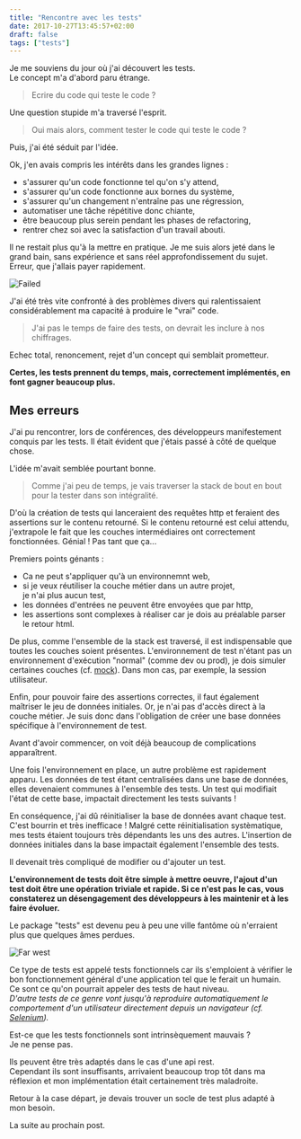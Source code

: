 ```yaml
---
title: "Rencontre avec les tests"
date: 2017-10-27T13:45:57+02:00
draft: false
tags: ["tests"]
---
```


Je me souviens du jour où j'ai découvert les tests.  
Le concept m'a d'abord paru étrange.    

> Ecrire du code qui teste le code ?  

Une question stupide m'a traversé l'esprit.

> Oui mais alors, comment tester le code qui teste le code ?  

Puis, j'ai été séduit par l'idée.  

Ok, j'en avais compris les intérêts dans les grandes lignes : 

 - s'assurer qu'un code fonctionne tel qu'on s'y attend, 
 - s'assurer qu'un code fonctionne aux bornes du système, 
 - s'assurer qu'un changement n'entraîne pas une régression, 
 - automatiser une tâche répétitive donc chiante, 
 - être beaucoup plus serein pendant les phases de refactoring, 
 - rentrer chez soi avec la satisfaction d'un travail abouti. 

Il ne restait plus qu'à la mettre en pratique. 
Je me suis alors jeté dans le grand bain, sans expérience et sans réel approfondissement du sujet.  
Erreur, que j'allais payer rapidement.

![Failed](https://media.giphy.com/media/rjr9etfxrdP3i/giphy-downsized-large.gif "Failed")

J'ai été très vite confronté à des problèmes divers qui ralentissaient considérablement ma capacité à produire le "vrai" code.  

> J'ai pas le temps de faire des tests, on devrait les inclure à nos chiffrages.

Echec total, renoncement, rejet d'un concept qui semblait prometteur.

**Certes, les tests prennent du temps, mais, correctement implémentés, en font gagner beaucoup plus.**

## Mes erreurs

J'ai pu rencontrer, lors de conférences, des développeurs manifestement conquis par les tests. 
Il était évident que j'étais passé à côté de quelque chose.

L'idée m'avait semblée pourtant bonne.  

> Comme j'ai peu de temps, je vais traverser la stack de bout en bout pour la tester dans son intégralité.  

D'où la création de tests qui lanceraient des requêtes http et feraient des assertions sur le contenu retourné. 
Si le contenu retourné est celui attendu, j'extrapole le fait que les couches intermédiaires ont correctement fonctionnées. 
Génial ! Pas tant que ça...

Premiers points génants :  

- Ca ne peut s'appliquer qu'à un environnemnt web, 
- si je veux réutiliser la couche métier dans un autre projet,    
  je n'ai plus aucun test,
- les données d'entrées ne peuvent être envoyées que par http,
- les assertions sont complexes à réaliser car je dois au préalable parser le retour html.

De plus, comme l'ensemble de la stack est traversé, il est indispensable que toutes les couches soient présentes. 
L'environnement de test n'étant pas un environnement d'exécution "normal" (comme dev ou prod), je dois simuler certaines couches (cf. [mock](https://fr.wikipedia.org/wiki/Mock_(programmation_orient%C3%A9e_objet))). 
Dans mon cas, par exemple, la session utilisateur.

Enfin, pour pouvoir faire des assertions correctes, il faut également maîtriser le jeu de données initiales.
Or, je n'ai pas d'accès direct à la couche métier. 
Je suis donc dans l'obligation de créer une base données spécifique à l'environnement de test. 

Avant d'avoir commencer, on voit déjà beaucoup de complications apparaîtrent.

Une fois l'environnement en place, un autre problème est rapidement apparu. Les données de test étant centralisées dans une base de données, 
elles devenaient communes à l'ensemble des tests. 
Un test qui modifiait l'état de cette base, impactait directement les tests suivants ! 

En conséquence, j'ai dû réinitialiser la base de données avant chaque test. C'est bourrin et très inefficace !
Malgré cette réinitialisation systèmatique, mes tests étaient toujours très dépendants les uns des autres.
L'insertion de données initiales dans la base impactait également l'ensemble des tests.

Il devenait très compliqué de modifier ou d'ajouter un test.

**L'environnement de tests doit être simple à mettre oeuvre, l'ajout d'un test doit être une opération triviale et rapide. 
Si ce n'est pas le cas, vous constaterez un désengagement des développeurs à les maintenir et à les faire évoluer.**

Le package "tests" est devenu peu à peu une ville fantôme où n'erraient plus que quelques âmes perdues.

![Far west](https://media.giphy.com/media/W0KiMlQIj4nzq/giphy.gif "Far west")

Ce type de tests est appelé tests fonctionnels car ils s'emploient à vérifier le bon fonctionnement général d'une application 
tel que le ferait un humain.  
Ce sont ce qu'on pourrait appeler des tests de haut niveau.  
*D'autre tests de ce genre vont jusqu'à reproduire automatiquement le comportement d'un utilisateur directement depuis un navigateur 
(cf. [Selenium](https://fr.wikipedia.org/wiki/Selenium_(informatique))).*

Est-ce que les tests fonctionnels sont intrinsèquement mauvais ?  
Je ne pense pas. 

Ils peuvent être très adaptés dans le cas d'une api rest.  
Cependant ils sont insuffisants, arrivaient beaucoup trop tôt dans ma réflexion 
et mon implémentation était certainement très maladroite. 

Retour à la case départ, je devais trouver un socle de test plus adapté à mon besoin.

La suite au prochain post.